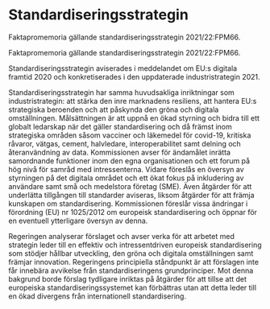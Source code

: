 # Standardiseringsstrategin

Faktapromemoria gällande standardiseringsstrategin 2021/22:FPM66.

Faktapromemoria gällande standardiseringsstrategin 2021/22:FPM66.

Standardiseringsstrategin aviserades i meddelandet om EU:s digitala framtid 2020 och konkretiserades i den uppdaterade industristrategin 2021.

Standardiseringsstrategin har samma huvudsakliga inriktningar som industristrategin: att stärka den inre marknadens resiliens, att hantera EU:s strategiska beroenden och att påskynda den gröna och digitala omställningen. Målsättningen är att uppnå en ökad styrning och bidra till ett globalt ledarskap när det gäller standardisering och då främst inom strategiska områden såsom vacciner och läkemedel för covid-19, kritiska råvaror, vätgas, cement, halvledare, interoperabilitet samt delning och återanvändning av data. Kommissionen avser för ändamålet inrätta samordnande funktioner inom den egna organisationen och ett forum på hög nivå för samråd med intressenterna. Vidare föreslås en översyn av styrningen på det digitala området och ett ökat fokus på inkludering av användare samt små och medelstora företag (SME). Även åtgärder för att underlätta tillgången till standarder aviseras, liksom åtgärder för att främja kunskapen om standardisering. Kommissionen föreslår vissa ändringar i förordning (EU) nr 1025/2012 om europeisk standardisering och öppnar för en eventuell ytterligare översyn av denna.

Regeringen analyserar förslaget och avser verka för att arbetet med strategin leder till en effektiv och intressentdriven europeisk standardisering som stödjer hållbar utveckling, den gröna och digitala omställningen samt främjar innovation. Regeringens principiella ståndpunkt är att förslagen inte får innebära avvikelse från standardiseringens grundprinciper. Mot denna bakgrund borde förslag tydligare inriktas på åtgärder för att tillse att det europeiska standardiseringssystemet kan förbättras utan att detta leder till en ökad divergens från internationell standardisering.
